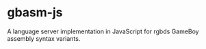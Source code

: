 # gbasm-js
A language server implementation in JavaScript for rgbds GameBoy assembly syntax variants.
